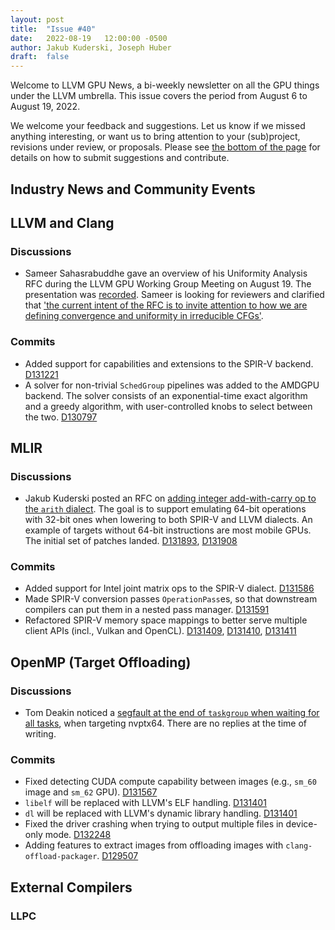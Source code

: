 ```yaml
---
layout: post
title:  "Issue #40"
date:   2022-08-19   12:00:00 -0500
author: Jakub Kuderski, Joseph Huber
draft:  false
---
```


Welcome to LLVM GPU News, a bi-weekly newsletter on all the GPU things under the LLVM umbrella.
This issue covers the period from August 6 to August 19, 2022.

We welcome your feedback and suggestions. Let us know if we missed anything interesting, or want us to bring attention to your (sub)project, revisions under review, or proposals. Please see [the bottom of the page](https://llvm-gpu-news.github.io/about/) for details on how to submit suggestions and contribute.


## Industry News and Community Events


##  LLVM and Clang

### Discussions

* Sameer Sahasrabuddhe gave an overview of his Uniformity Analysis RFC during the LLVM GPU Working Group Meeting on August 19. The presentation was [recorded](https://discourse.llvm.org/t/rfc-uniformity-analysis-for-irreducible-control-flow/64139/6). Sameer is looking for reviewers and clarified that ['the current intent of the RFC is to invite attention to how we are defining convergence and uniformity in irreducible CFGs'](https://discourse.llvm.org/t/rfc-uniformity-analysis-for-irreducible-control-flow/64139/9).

### Commits

* Added support for capabilities and extensions to the SPIR-V backend. [D131221](https://reviews.llvm.org/D131221)
* A solver for non-trivial `SchedGroup` pipelines was added to the AMDGPU backend. The solver consists of an exponential-time exact algorithm and a greedy algorithm, with user-controlled knobs to select between the two. [D130797](https://reviews.llvm.org/D130797)


## MLIR

### Discussions

* Jakub Kuderski posted an RFC on [adding integer add-with-carry op to the `arith` dialect](https://discourse.llvm.org/t/convert-nvidia-gpu-llvm-ir-nvvm-alloca-instruction-to-amdgpus/64578). The goal is to support emulating 64-bit operations with 32-bit ones when lowering to both SPIR-V and LLVM dialects. An example of targets without 64-bit instructions are most mobile GPUs. The initial set of patches landed. [D131893](https://reviews.llvm.org/D131893), [D131908](https://reviews.llvm.org/D131908)

### Commits

* Added support for Intel joint matrix ops to the SPIR-V dialect. [D131586](https://reviews.llvm.org/D131586)
* Made SPIR-V conversion passes `OperationPass`es, so that downstream compilers can put them in a nested pass manager. [D131591](https://reviews.llvm.org/D131591)
* Refactored SPIR-V memory space mappings to better serve multiple client APIs (incl., Vulkan and OpenCL). [D131409](https://reviews.llvm.org/D131409), [D131410](https://reviews.llvm.org/D131410), [D131411](https://reviews.llvm.org/D131411)


## OpenMP (Target Offloading)

### Discussions

* Tom Deakin noticed a [segfault at the end of `taskgroup` when waiting for all tasks](https://discourse.llvm.org/t/taskgroup-task-reduction-with-target-in-reduction-segfaults/64683), when targeting nvptx64. There are no replies at the time of writing.

### Commits

* Fixed detecting CUDA compute capability between images (e.g., `sm_60` image and `sm_62` GPU). [D131567](https://reviews.llvm.org/D131567)
* `libelf` will be replaced with LLVM's ELF handling. [D131401](https://reviews.llvm.org/D131401)
* `dl` will be replaced with LLVM's dynamic library handling. [D131401](https://reviews.llvm.org/D131401)
* Fixed the driver crashing when trying to output multiple files in device-only mode. [D132248](https://reviews.llvm.org/D132248)
* Adding features to extract images from offloading images with `clang-offload-packager`. [D129507](https://reviews.llvm.org/D129507)


## External Compilers

### LLPC
